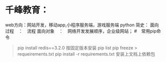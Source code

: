 # 千峰教育：
web方向：网站开发，移动app,小程序服务端，游戏服务端
python 简史：
面向过程　：　流程
面向对象　：　网络开发发展顺序，企业级网站；
#　常用pip命令 
>pip install redis==3.2.0 按固定版本安装
>pip list
> pip freeze > requeirements.txt
> pip install -r requirements.txt 安装上文档上依赖包
# 
